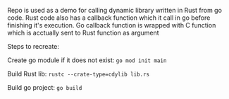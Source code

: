 Repo is used as a demo for calling dynamic library written in Rust from go code. 
Rust code also has a callback function which it call in go before finishing it's execution.
Go callback function is wrapped with C function which is acctually sent to Rust function as argument

Steps to recreate:

Create go module if it does not exist:
```go mod init main```

Build Rust lib:
```rustc --crate-type=cdylib lib.rs```

Build go project:
```go build```
